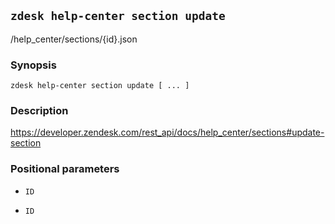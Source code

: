 ## `zdesk help-center section update`

/help_center/sections/{id}.json

### Synopsis

    zdesk help-center section update [ ... ]

### Description

https://developer.zendesk.com/rest_api/docs/help_center/sections#update-section

### Positional parameters

* `ID`

* `ID`

